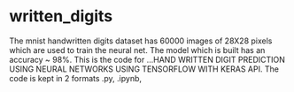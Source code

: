 # written_digits
The mnist handwritten digits dataset has 60000 images of 28X28 pixels which are used to train the neural net.
The model which is built has an accuracy ~ 98%.
This is the code for
 ...HAND WRITTEN DIGIT PREDICTION USING NEURAL NETWORKS USING TENSORFLOW WITH KERAS API.
The code is kept in 2 formats .py, .ipynb,   

